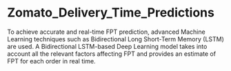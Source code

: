 # Zomato_Delivery_Time_Predictions
To achieve accurate and real-time FPT prediction, advanced Machine Learning techniques such as Bidirectional Long Short-Term Memory (LSTM) are used. A Bidirectional LSTM-based Deep Learning model takes into account all the relevant factors affecting FPT and provides an estimate of FPT for each order in real time.
